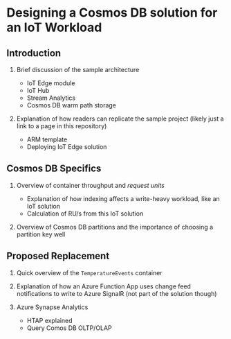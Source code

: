 # Designing a Cosmos DB solution for an IoT Workload

## Introduction

1. Brief discussion of the sample architecture

    - IoT Edge module
    - IoT Hub
    - Stream Analytics
    - Cosmos DB warm path storage

2. Explanation of how readers can replicate the sample project (likely just a link to a page in this repository)

    - ARM template
    - Deploying IoT Edge solution

## Cosmos DB Specifics

1. Overview of container throughput and *request units*

    - Explanation of how indexing affects a write-heavy workload, like an IoT solution
    - Calculation of RU/s from this IoT solution

2. Overview of Cosmos DB partitions and the importance of choosing a partition key well

## Proposed Replacement

1. Quick overview of the `TemperatureEvents` container

2. Explanation of how an Azure Function App uses change feed notifications to write to Azure SignalR (not part of the solution though)

3. Azure Synapse Analytics

    - HTAP explained
    - Query Comos DB OLTP/OLAP